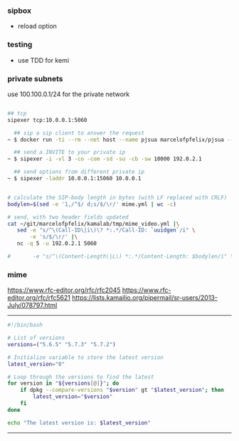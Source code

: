 ### sipbox

- reload option

### testing

- use TDD for kemi


### private subnets

use 100.100.0.1/24 for the private network


```sh

## tcp
sipexer tcp:10.0.0.1:5060

  ## sip a sip client to answer the request
~ $ docker run -ti --rm --net host --name pjsua marcelofpfelix/pjsua --log-level=3 --app-log-level=3 --no-stderr --color --light-bg --snd-auto-close=0 --no-vad --auto-answer=200 --max-calls=4 --duration=90 --id='sip:pjsua@pjsua:5060;transport=udp' --use-timer=1 --clock-rate 44100 --snd-clock-rate 44100 --null-audio --rtcp-mux --add-codec=PCMU/8000/1 --no-tcp --auto-update-nat=1 --disable-stun --local-port=5001  --bound-addr=10.0.0.2 --rtp-port=59634

  ## send a INVITE to your private ip
~ $ sipexer -i -vl 3 -co -com -sd -su -cb -sw 10000 192.0.2.1

  ## send options from different private ip
~ $ sipexer -laddr 10.0.0.1:15060 10.0.0.1


# calculate the SIP-body length in bytes (with LF replaced with CRLF)
bodylen=$(sed -e '1,/^$/ d;s/$/\r/' mime.yml | wc -c)

# send, with two header fields updated
cat ~/git/marcelofpfelix/kamalab/tmp/mime_video.yml |\
   sed -e "s/^\(Call-ID\|i\)\? *:.*/Call-ID: `uuidgen`/i" \
       -e 's/$/\r/' |\
   nc -q 5 -u 192.0.2.1 5060

#       -e "s/^\(Content-Length\|L\) *:.*/Content-Length: $bodylen/i" \

```


### mime
https://www.rfc-editor.org/rfc/rfc2045
https://www.rfc-editor.org/rfc/rfc5621
https://lists.kamailio.org/pipermail/sr-users/2013-July/078797.html



--------------------------------------------------------------------------------
```sh
#!/bin/bash

# List of versions
versions=("5.6.5" "5.7.3" "5.7.2")

# Initialize variable to store the latest version
latest_version="0"

# Loop through the versions to find the latest
for version in "${versions[@]}"; do
    if dpkg --compare-versions "$version" gt "$latest_version"; then
        latest_version="$version"
    fi
done

echo "The latest version is: $latest_version"
```
--------------------------------------------------------------------------------
